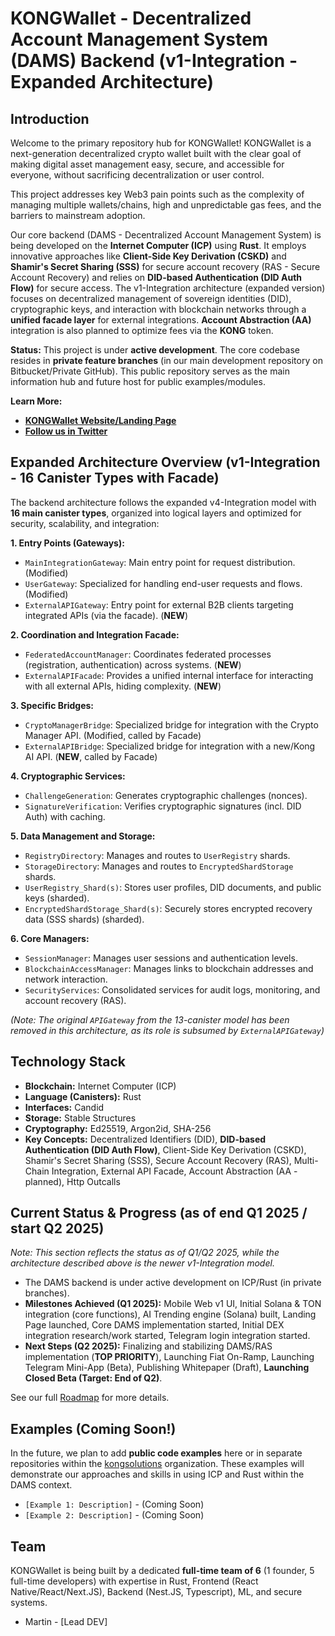 # KONGWallet - Decentralized Account Management System (DAMS) Backend (v1-Integration - Expanded Architecture)

## Introduction

Welcome to the primary repository hub for KONGWallet! KONGWallet is a next-generation decentralized crypto wallet built with the clear goal of making digital asset management easy, secure, and accessible for everyone, without sacrificing decentralization or user control.

This project addresses key Web3 pain points such as the complexity of managing multiple wallets/chains, high and unpredictable gas fees, and the barriers to mainstream adoption.

Our core backend (DAMS - Decentralized Account Management System) is being developed on the **Internet Computer (ICP)** using **Rust**. It employs innovative approaches like **Client-Side Key Derivation (CSKD)** and **Shamir's Secret Sharing (SSS)** for secure account recovery (RAS - Secure Account Recovery) and relies on **DID-based Authentication (DID Auth Flow)** for secure access. The v1-Integration architecture (expanded version) focuses on decentralized management of sovereign identities (DID), cryptographic keys, and interaction with blockchain networks through a **unified facade layer** for external integrations. **Account Abstraction (AA)** integration is also planned to optimize fees via the **KONG** token.

**Status:** This project is under **active development**. The core codebase resides in **private feature branches** (in our main development repository on Bitbucket/Private GitHub). This public repository serves as the main information hub and future host for public examples/modules.

**Learn More:**

* **[KONGWallet Website/Landing Page](https://kongwallet.io/)**
* **[Follow us in Twitter](https://x.com/kongwallet)**

## Expanded Architecture Overview (v1-Integration - 16 Canister Types with Facade)

The backend architecture follows the expanded v4-Integration model with **16 main canister types**, organized into logical layers and optimized for security, scalability, and integration:

**1. Entry Points (Gateways):**

* `MainIntegrationGateway`: Main entry point for request distribution. (Modified)
* `UserGateway`: Specialized for handling end-user requests and flows. (Modified)
* `ExternalAPIGateway`: Entry point for external B2B clients targeting integrated APIs (via the facade). (**NEW**)

**2. Coordination and Integration Facade:**

* `FederatedAccountManager`: Coordinates federated processes (registration, authentication) across systems. (**NEW**)
* `ExternalAPIFacade`: Provides a unified internal interface for interacting with all external APIs, hiding complexity. (**NEW**)

**3. Specific Bridges:**

* `CryptoManagerBridge`: Specialized bridge for integration with the Crypto Manager API. (Modified, called by Facade)
* `ExternalAPIBridge`: Specialized bridge for integration with a new/Kong AI API. (**NEW**, called by Facade)

**4. Cryptographic Services:**

* `ChallengeGeneration`: Generates cryptographic challenges (nonces).
* `SignatureVerification`: Verifies cryptographic signatures (incl. DID Auth) with caching.

**5. Data Management and Storage:**

* `RegistryDirectory`: Manages and routes to `UserRegistry` shards.
* `StorageDirectory`: Manages and routes to `EncryptedShardStorage` shards.
* `UserRegistry_Shard(s)`: Stores user profiles, DID documents, and public keys (sharded).
* `EncryptedShardStorage_Shard(s)`: Securely stores encrypted recovery data (SSS shards) (sharded).

**6. Core Managers:**

* `SessionManager`: Manages user sessions and authentication levels.
* `BlockchainAccessManager`: Manages links to blockchain addresses and network interaction.
* `SecurityServices`: Consolidated services for audit logs, monitoring, and account recovery (RAS).

*(Note: The original `APIGateway` from the 13-canister model has been removed in this architecture, as its role is subsumed by `ExternalAPIGateway`)*

## Technology Stack

* **Blockchain:** Internet Computer (ICP)
* **Language (Canisters):** Rust
* **Interfaces:** Candid
* **Storage:** Stable Structures
* **Cryptography:** Ed25519, Argon2id, SHA-256
* **Key Concepts:** Decentralized Identifiers (DID), **DID-based Authentication (DID Auth Flow)**, Client-Side Key Derivation (CSKD), Shamir's Secret Sharing (SSS), Secure Account Recovery (RAS), Multi-Chain Integration, External API Facade, Account Abstraction (AA - planned), Http Outcalls

## Current Status & Progress (as of end Q1 2025 / start Q2 2025)

*Note: This section reflects the status as of Q1/Q2 2025, while the architecture described above is the newer v1-Integration model.*

* The DAMS backend is under active development on ICP/Rust (in private branches).
* **Milestones Achieved (Q1 2025):** Mobile Web v1 UI, Initial Solana & TON integration (core functions), AI Trending engine (Solana) built, Landing Page launched, Core DAMS implementation started, Initial DEX integration research/work started, Telegram login integration started.
* **Next Steps (Q2 2025):** Finalizing and stabilizing DAMS/RAS implementation (**TOP PRIORITY**), Launching Fiat On-Ramp, Launching Telegram Mini-App (Beta), Publishing Whitepaper (Draft), **Launching Closed Beta (Target: End of Q2)**.

See our full [Roadmap](https://kongwallet.io/#roadmap) for more details.

## Examples (Coming Soon!)

In the future, we plan to add **public code examples** here or in separate repositories within the [kongsolutions](<#link-to-organization>) organization. These examples will demonstrate our approaches and skills in using ICP and Rust within the DAMS context.

* `[Example 1: Description]` - (Coming Soon)
* `[Example 2: Description]` - (Coming Soon)

## Team

KONGWallet is being built by a dedicated **full-time team of 6** (1 founder, 5 full-time developers) with expertise in Rust, Frontend (React Native/React/Next.JS), Backend (Nest.JS, Typescript), ML, and secure systems.

* Martin - [Lead DEV]
